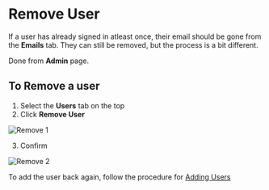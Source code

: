 # Remove User

If a user has already signed in atleast once, their email should be gone from the **Emails** tab.
They can still be removed, but the process is a bit different.

Done from **Admin** page.

## To Remove a user

1. Select the **Users** tab on the top
2. Click **Remove User**

![Remove 1](/user-management/remove1.png)

3. Confirm

![Remove 2](/user-management/remove2.png)

To add the user back again, follow the procedure for [Adding Users](#add-user--email)
